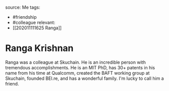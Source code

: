 source: Me
tags:
- #friendship 
- #colleague
relevant:
- [[202011111625 Ranga]]

# Ranga Krishnan

Ranga was a colleague at Skuchain. He is an incredible person with tremendous accomplishments. He is an MIT PhD, has 30+ patents in his name from his time at Qualcomm, created the BAFT working group at Skuchain, founded BEI.re, and has a wonderful family. I'm lucky to call him a friend.
